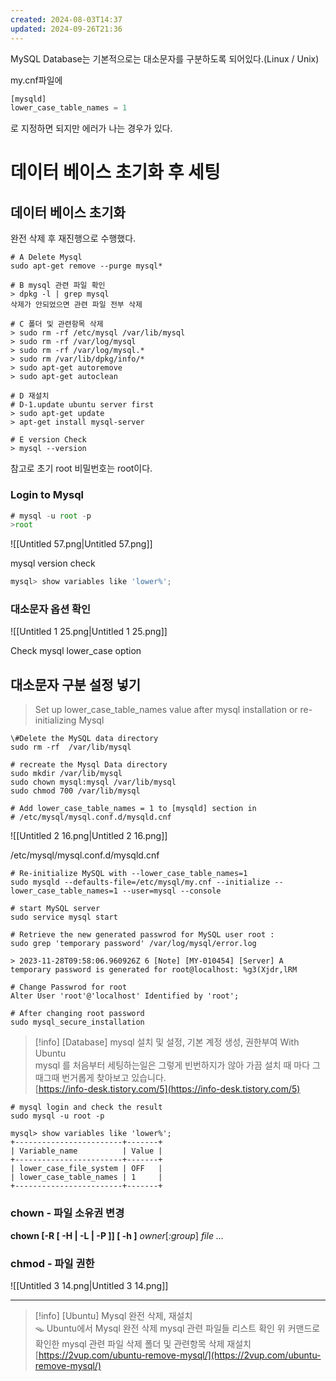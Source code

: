 ```yaml
---
created: 2024-08-03T14:37
updated: 2024-09-26T21:36
---
```

MySQL Database는 기본적으로는 대소문자를 구분하도록 되어있다.(Linux / Unix)

my.cnf파일에

```JavaScript
[mysqld]
lower_case_table_names = 1
```

로 지정하면 되지만 에러가 나는 경우가 있다.

# 데이터 베이스 초기화 후 세팅

## 데이터 베이스 초기화

완전 삭제 후 재진행으로 수행했다.

```Shell
# A Delete Mysql
sudo apt-get remove --purge mysql*

# B mysql 관련 파일 확인
> dpkg -l | grep mysql
삭제가 안되었으면 관련 파일 전부 삭제

# C 폴더 및 관련항목 삭제
> sudo rm -rf /etc/mysql /var/lib/mysql
> sudo rm -rf /var/log/mysql
> sudo rm -rf /var/log/mysql.*
> sudo rm /var/lib/dpkg/info/* 
> sudo apt-get autoremove
> sudo apt-get autoclean

# D 재설치
# D-1.update ubuntu server first
> sudo apt-get update
> apt-get install mysql-server

# E version Check
> mysql --version
```
참고로 초기 root 비밀번호는 root이다.
### Login to Mysql

```JavaScript
# mysql -u root -p
>root
```

![[Untitled 57.png|Untitled 57.png]]

mysql version check

```JavaScript
mysql> show variables like 'lower%';
```

  

### 대소문자 옵션 확인

![[Untitled 1 25.png|Untitled 1 25.png]]

Check mysql lower_case option

  

## 대소문자 구분 설정 넣기

> Set up lower_case_table_names value after mysql installation or re-initializing Mysql

  

```Shell
\#Delete the MySQL data directory
sudo rm -rf  /var/lib/mysql

# recreate the Mysql Data directory
sudo mkdir /var/lib/mysql    
sudo chown mysql:mysql /var/lib/mysql
sudo chmod 700 /var/lib/mysql

# Add lower_case_table_names = 1 to [mysqld] section in 
# /etc/mysql/mysql.conf.d/mysqld.cnf
```

![[Untitled 2 16.png|Untitled 2 16.png]]

/etc/mysql/mysql.conf.d/mysqld.cnf

```Shell
# Re-initialize MySQL with --lower_case_table_names=1
sudo mysqld --defaults-file=/etc/mysql/my.cnf --initialize --lower_case_table_names=1 --user=mysql --console

# start MySQL server
sudo service mysql start

# Retrieve the new generated passwrod for MySQL user root :
sudo grep 'temporary password' /var/log/mysql/error.log

> 2023-11-28T09:58:06.960926Z 6 [Note] [MY-010454] [Server] A temporary password is generated for root@localhost: %g3(Xjdr,lRM

# Change Passwrod for root
Alter User 'root'@'localhost' Identified by 'root';

# After changing root password 
sudo mysql_secure_installation
```

> [!info] [Database] mysql 설치 및 설정, 기본 계정 생성, 권한부여 With Ubuntu  
> mysql 를 처음부터 세팅하는일은 그렇게 빈번하지가 않아 가끔 설치 때 마다 그때그때 번거롭게 찾아보고 있습니다.  
> [https://info-desk.tistory.com/5](https://info-desk.tistory.com/5)  

  

```Shell
# mysql login and check the result
sudo mysql -u root -p

mysql> show variables like 'lower%';
+------------------------+-------+
| Variable_name          | Value |
+------------------------+-------+
| lower_case_file_system | OFF   |
| lower_case_table_names | 1     |
+------------------------+-------+
```

### chown - 파일 소유권 변경

**chown [-R [ -H | -L | -P ]] [ -h ]** _owner_[_:group_] _file ..._

### chmod - 파일 권한

![[Untitled 3 14.png|Untitled 3 14.png]]

---

> [!info] [Ubuntu] Mysql 완전 삭제, 재설치  
> 🪤 Ubuntu에서 Mysql 완전 삭제 mysql 관련 파일들 리스트 확인 위 커맨드로 확인한 mysql 관련 파일 삭제 폴더 및 관련항목 삭제 재설치  
> [https://2vup.com/ubuntu-remove-mysql/](https://2vup.com/ubuntu-remove-mysql/)
